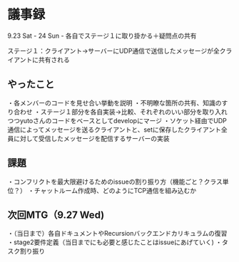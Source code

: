 # 議事録
9.23 Sat - 24 Sun - 各自でステージ１に取り掛かる＋疑問点の共有
<br />

ステージ１：クライアント->サーバーにUDP通信で送信したメッセージが全クライアントに共有される
<br/>
## やったこと
・各メンバーのコードを見せ合い挙動を説明
・不明瞭な箇所の共有、知識のすり合わせ
・ステージ１部分を各自実装→比較、それぞれのいい部分を取り入れつつyutoさんのコードをベースとしてdevelopにマージ
・ソケット経由でUDP通信によってメッセージを送るクライアントと、setに保存したクライアント全員に対して受信したメッセージを配信するサーバーの実装
<br>

## 課題
・コンフリクトを最大限避けるためのissueの割り振り方（機能ごと？クラス単位？）
・チャットルーム作成時、どのようにTCP通信を組み込むか
<br />

## 次回MTG（9.27 Wed)
・（当日まで）各自ドキュメントやRecursionバックエンドカリキュラムの復習
・stage2要件定義（当日までにも必要と感じたことはissueにあげていく)
・タスク割り振り
